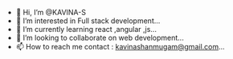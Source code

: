 - 👋 Hi, I’m @KAVINA-S
- 👀 I’m interested in Full stack development...
- 🌱 I’m currently learning react ,angular ,js...
- 💞️ I’m looking to collaborate on web development...
- 📫 How to reach me contact : kavinashanmugam@gmail.com...

<!---
KAVINA-S/KAVINA-S is a ✨ special ✨ repository because its `README.md` (this file) appears on your GitHub profile.
You can click the Preview link to take a look at your changes.
--->
